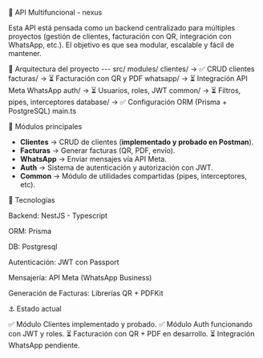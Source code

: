 📌 API Multifuncional - nexus

Esta API está pensada como un backend centralizado para múltiples proyectos (gestión de clientes, facturación con QR, integración con WhatsApp, etc.).
El objetivo es que sea modular, escalable y fácil de mantener.


🎈 Arquitectura del proyecto ---
src/
modules/
clientes/ → ✅ CRUD clientes
facturas/ → ⏳ Facturación con QR y PDF
whatsapp/ → ⏳ Integración API Meta WhatsApp
auth/ → ⏳ Usuarios, roles, JWT
common/ → ⏳ Filtros, pipes, interceptores
database/ → ✅ Configuración ORM (Prisma + PostgreSQL)
main.ts

🔹 Módulos principales

 - **Clientes** → CRUD de clientes (**implementado y probado en Postman**).  
- **Facturas** → Generar facturas (QR, PDF, envío).  
- **WhatsApp** → Enviar mensajes vía API Meta.  
- **Auth** → Sistema de autenticación y autorización con JWT.  
- **Common** → Módulo de utilidades compartidas (pipes, interceptores, etc).
 
 
 
 🔹 Tecnologías

Backend: NestJS - Typescript

ORM:  Prisma 

DB: Postgresql

Autenticación: JWT con Passport

Mensajería: API Meta (WhatsApp Business)

Generación de Facturas: Librerías QR + PDFKit


⚓  Estado actual


   ✅ Módulo Clientes implementado y probado.
   ✅ Módulo Auth funcionando con JWT y roles.
   ⏳ Facturación con QR + PDF en desarrollo.
   ⏳ Integración WhatsApp pendiente.